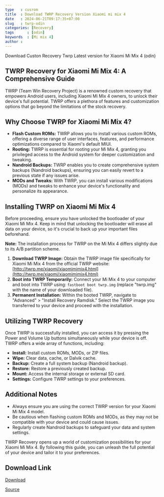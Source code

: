 ```yaml
---
type   : cusrom
title  : Download TWRP Recovery Version Xiaomi mi mix 4
date   : 2024-06-21T09:17:35+07:00
slug   : twrp-odin
categories: [Recovery]
tags      : [odin]
keywords  : [Mi mix 4]
author : 
---
```


Download Custon Recovery Twrp Latest version for Xiaomi Mi Mix 4 (odin)

## TWRP Recovery for Xiaomi Mi Mix 4: A Comprehensive Guide

TWRP (Team Win Recovery Project) is a renowned custom recovery that empowers Android users, including Xiaomi Mi Mix 4 owners, to unlock their device's full potential. TWRP offers a plethora of features and customization options that go beyond the limitations of the stock recovery.

## Why Choose TWRP for Xiaomi Mi Mix 4?

* **Flash Custom ROMs:** TWRP allows you to install various custom ROMs, offering a diverse range of user interfaces, features, and performance optimizations compared to Xiaomi's default MIUI.
* **Rooting:** TWRP is essential for rooting your Mi Mix 4, granting you privileged access to the Android system for deeper customization and tweaking.
* **Nandroid Backups:** TWRP enables you to create comprehensive system backups (Nandroid backups), ensuring you can easily revert to a previous state if any issues arise.
* **MODs and Tweaks:** With TWRP, you can install various modifications (MODs) and tweaks to enhance your device's functionality and personalize its appearance.

## Installing TWRP on Xiaomi Mi Mix 4

Before proceeding, ensure you have unlocked the bootloader of your Xiaomi Mi Mix 4. Keep in mind that unlocking the bootloader will erase all data on your device, so it's crucial to back up your important files beforehand.

**Note:** The installation process for TWRP on the Mi Mix 4 differs slightly due to its A/B partition scheme.

1. **Download TWRP Image:** Obtain the TWRP image file specifically for Xiaomi Mi Mix 4 from the official TWRP website: [http://twrp.me/xiaomi/xiaomimimix4.html](http://twrp.me/xiaomi/xiaomimimix4.html)
2. **Boot into TWRP Temporarily:** Connect your Mi Mix 4 to your computer and boot into TWRP using: `fastboot boot twrp.img` (replace "twrp.img" with the name of your downloaded file).
3. **Permanent Installation:** Within the booted TWRP, navigate to "Advanced" > "Install Recovery Ramdisk." Select the TWRP image you transferred to your device and proceed with the installation.

## Utilizing TWRP Recovery

Once TWRP is successfully installed, you can access it by pressing the Power and Volume Up buttons simultaneously while your device is off. TWRP offers a wide array of functions, including:

* **Install:** Install custom ROMs, MODs, or ZIP files.
* **Wipe:** Clear data, cache, or Dalvik cache.
* **Backup:** Create a full system backup (Nandroid backup).
* **Restore:** Restore a previously created backup.
* **Mount:** Access the internal storage or external SD card.
* **Settings:** Configure TWRP settings to your preferences.

## Additional Notes

* Always ensure you are using the correct TWRP version for your Xiaomi Mi Mix 4 model.
* Be cautious when flashing custom ROMs and MODs, as they may not be compatible with your device and could cause issues.
* Regularly create Nandroid backups to safeguard your data and system settings.

TWRP Recovery opens up a world of customization possibilities for your Xiaomi Mi Mix 4. By following this guide, you can unleash the full potential of your device and tailor it to your preferences.


## Download Link
[Download](https://dl.twrp.me/odin)

[Source](https://twrp.me/xiaomi/xiaomimimix4.html)

